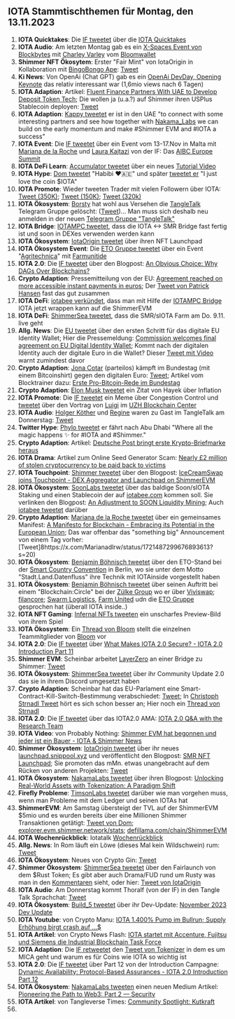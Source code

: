 ## IOTA Stammtischthemen für Montag, den 13.11.2023

1. **IOTA Quicktakes**: Die [IF tweetet](https://x.com/iota/status/1721467589249962452?s=20) über die [IOTA Quicktakes](https://twitter.com/i/status/1721467589249962452)
2. **IOTA Audio**: Am letzten Montag gab es ein [X-Spaces Event von Blockbytes](https://x.com/blockbytescom/status/1721543113926156762?s=20) mit [Charley Varley](https://twitter.com/c_varley) vom [Bloomwallet](https://twitter.com/bloomwalletio)
3. **Shimmer NFT Ökosytem**: Erster "Fair Mint" von IotaOrigin in Kollaboration mit [BingoBongo Ape](https://twitter.com/bingobongo_ape): [Tweet](https://x.com/origin_iota/status/1721826612398772272?s=20)
4. **Ki News**: Von OpenAi (Chat GPT) gab es ein [OpenAi DevDay, Opening Keynote](youtube.com/watch?v=U9mJuUkhUzk) das relativ interessant war (1,6mio views nach 6 Tagen)
5. **IOTA Adaption**: Artikel: [Fluent Finance Partners With UAE to Develop Deposit Token Tech](https://news.bitcoin.com/fluent-finance-partners-with-uae-to-develop-deposit-token-tech/?utm_source=news&utm_medium=social_shares&utm_campaign=news_article_social_shares); Die wollen ja (u.a.?) auf Shimmer ihren USPlus Stablecoin deployen: [Tweet](https://x.com/FluentDAO/status/1713966458433130794?s=20)
6. **IOTA Adaption**: [Kappy tweetet](https://x.com/Rob_Daykin/status/1721833345091264746?s=20) er ist in den UAE "to connect with some interesting partners and see how together with [Nakama_Labs](https://twitter.com/Nakama_Labs) we can build on the early momentum and make #Shimmer EVM and #IOTA a success"
7. **IOTA Event**: Die [IF tweetet](https://x.com/iota/status/1721844950784991358?s=20) über ein Event vom 13-17.Nov in Malta mit [Mariana de la Roche](https://twitter.com/Marianadlrw) und [Laura Kajtazi](https://twitter.com/LauraKajtazi1) von der IF: Das [AIBC Europe Summit](https://sigmamalta.events/aibc-europe-2023)
8. **IOTA DeFi Learn**: [Accumulator tweetet](https://x.com/ACCU_DeFi/status/1721859087673995766?s=20) über ein neues [Tutorial Video](https://www.youtube.com/embed/HsZFhF8yUSQ?autoplay=1&auto_play=true)
9. **IOTA Hype**: [Dom tweetet](https://x.com/DomSchiener/status/1721959562461204602?s=20) "Habibi ❤️🇦🇪" und später [tweetet er](https://x.com/DomSchiener/status/1721968387113271782?s=20) "I just love the coin $IOTA"
10. **IOTA Promote**: Wieder tweeten Trader mit vielen Followern über IOTA: [Tweet (350K)](https://x.com/DaanCrypto/status/1721807952796069892?s=20); [Tweet (150K)](https://x.com/OldMannCrypto/status/1721875818585223525?s=20); [Tweet (320k)](https://x.com/eliz883/status/1721952376720912752?s=20)
11. **IOTA Ökosystem**: [Borsty](https://twitter.com/Borsty_1) hat wohl aus Versehen die [TangleTalk](https://twitter.com/tangle_talk) Telegram Gruppe gelöscht: ([Tweet](https://x.com/tangle_talk/status/1722173332018110949?s=20))... Man muss sich deshalb neu anmelden in der neuen [Telegram Gruppe "TangleTalk"](https://t.me/TangleTalk)
12. **IOTA Bridge**: [IOTAMPC tweetet](https://x.com/iotampc/status/1722177284180943324?s=20), dass die IOTA <-> SMR Bridge fast fertig ist und soon in DEXes verwenden werden kann
13. **IOTA Ökosystem**: [IotaOrigin tweetet](https://x.com/origin_iota/status/1722206053612589447?s=20) über ihren NFT Launchpad
14. **IOTA Ökosystem Event**: Die [ETO Gruppe tweetet](https://x.com/EtoGruppe/status/1722230517616259143?s=20) über ein Event "[Agritechnica](https://twitter.com/AGRITECHNICA)" mit [Farmunitide](https://twitter.com/farmunited_GmbH) 
15. **IOTA 2.0**: Die [IF tweetet](https://x.com/iota/status/1722252641382912179?s=20) über den Blogpost: [An Obvious Choice: Why DAGs Over Blockchains?](https://blog.iota.org/dags-over-blockchains-iota20/)
16. **Crypto Adaption**: Pressemitteilung von der EU: [Agreement reached on more accessible instant payments in euros](https://www.europarl.europa.eu/news/en/press-room/20231031IPR08706/agreement-reached-on-more-accessible-instant-payments-in-euros); Der [Tweet von Patrick Hansen](https://x.com/paddi_hansen/status/1722269443060068566?s=20) fast das gut zusammen
17. **IOTA DeFi**: [iotabee verkündet](https://x.com/iotabee/status/1722276602745381101?s=20), dass man mit Hilfe der [IOTAMPC Bridge](https://twitter.com/iotampc) IOTA jetzt wrappen kann auf die ShimmerEVM
18. **IOTA DeFi**: [ShimmerSea tweetet](https://x.com/ShimmerSeaDEX/status/1722299971733422160?s=20), dass die SMR/sIOTA Farm am Do. 9.11. live geht
19. **Allg. News**: Die [EU tweetet](https://x.com/DigitalEU/status/1722287408119480853?s=20) über den ersten Schritt für das digitale EU Identity Wallet; Hier die Pressemeldung: [Commission welcomes final agreement on EU Digital Identity Wallet](https://ec.europa.eu/commission/presscorner/detail/en/ip_23_5651); Kommt nach der digitalen Identity auch der digitale Euro in die Wallet? Dieser [Tweet mit Video](https://x.com/BitcoinJoker42/status/1722403157118992464?s=20) warnt zumindest davor
20. **Crypto Adaption**: [Jona Cotar](https://twitter.com/JoanaCotar) (parteilos) kämpft im Bundestag (mit einem Bitcoinshirt) gegen den digitalen Euro: [Tweet](https://x.com/spikychill/status/1722355839954997427?s=20); Artikel vom Blocktrainer dazu: [Erste Pro-Bitcoin-Rede im Bundestag](https://www.blocktrainer.de/erste-pro-bitcoin-rede-im-bundestag/)
21. **Crypto Adaption**: [Elon Musk tweetet](https://x.com/elonmusk/status/1722453422866096593?s=20) ein Zitat von Hayek über Inflation
22. **IOTA Promote**: Die [IF tweetet](https://x.com/iota/status/1722516274863841281?s=20) ein Meme über Congestion Control und [tweetet](https://x.com/iota/status/1722516266055774368?s=20) über den Vortrag von [Luigi](https://twitter.com/VekkioKonio) im [UZH Blockchain Center](https://twitter.com/uzh_blockchain)
23. **IOTA Audio**: [Holger Köther](https://twitter.com/HolgerKoether) und [Regine](https://twitter.com/Energine) waren zu Gast im TangleTalk am Donnerstag: [Tweet](https://x.com/tangle_talk/status/1722566442028073389?s=20)
24. **Twitter Hype**: [Phylo tweetet](https://x.com/PhyloIota/status/1722580906014343270?s=20) er fährt nach Abu Dhabi "Where all the magic happens ✨ for #IOTA and #Shimmer."
25. **Crypto Adaption**: Artikel: [Deutsche Post bringt erste Krypto-Briefmarke heraus](https://de.cointelegraph.com/news/deutsche-post-issues-its-first-nft-stamp)
26. **IOTA Drama**: Artikel zum Online Seed Generator Scam: [Nearly £2 million of stolen cryptocurrency to be paid back to victims](https://serocu.police.uk/nearly-2-million-of-stolen-cryptocurrency-to-be-paid-back-to-victims/)
27. **IOTA Touchpoint**: [Shimmer tweetet](https://x.com/shimmernet/status/1722646156029681866?s=20) über den Blogpost: [IceCreamSwap joins Touchpoint - DEX Aggregator and Launchpad on ShimmerEVM](https://blog.shimmer.network/icecreamswap-joins-touchpoint/)
28. **IOTA Ökosystem**: [SoonLabs tweetet](https://x.com/soon_labs/status/1722720818151805374?s=20) über das baldige Soon/sIOTA Staking und einen Stablecoin der auf [iotabee.com](iotabee.com) kommen soll. Sie verlinken den Blogpost: [An Adjustment to SOON Liquidity Mining](https://soonlabs.medium.com/an-adjustment-to-soon-liquidity-mining-a266d103213c); Auch [iotabee tweetet](https://x.com/iotabee/status/1722809089464713700?s=20) darüber
29. **Crypto Adaption**: [Mariana de la Roche tweetet](https://x.com/Marianadlrw/status/1722662574418714634?s=20) über ein gemeinsames Manifest: [A Manifesto for Blockchain - Embracing its Potential in the European Union](https://pact.social/m/kjzl6kcym7w8yaabd4elagu1aioocz9p4qjd9h6e3tdmmhwot1tw3gmntwqeys3); Das war offenbar das "something big" Announcement von einem Tag vorher: [Tweet]8https://x.com/Marianadlrw/status/1721487299676893613?s=20)
30. **IOTA Ökosystem**: [Benjamin Böhnisch tweetet](https://x.com/BenBoenisch/status/1722689826422505833?s=20) über den ETO-Stand bei der [Smart Country Convention](https://twitter.com/SmartCountryCon) in Berlin, wo sie unter dem Motto "Stadt.Land.Datenfluss" ihre Technik mit IOTAinside vorgestellt haben
31. **IOTA Ökosystem**: [Benjamin Böhnisch tweetet](https://x.com/BenBoenisch/status/1722692992253808675?s=20) über seinen Auftritt bei einem "Blockchain:Circle" bei der [Zülke Group](https://twitter.com/zuehlke_group) wo er über [Viviswap](https://twitter.com/viviswapcom); [filancore](https://twitter.com/FilancoreGmbH); [Swarm Logistics](https://twitter.com/SwarmLogistics), [Farm United](https://twitter.com/farmunited_GmbH) udn die [ETO Gruppe](https://twitter.com/EtoGruppe) gesprochen hat (überall IOTA inside..)
32. **IOTA NFT Gaming**: [Infernal NFTs tweeten](https://x.com/InfernalNFTs/status/1722643090630967670?s=20) ein unscharfes Preview-Bild von ihrem Spiel
33. **IOTA Ökosystem**: Ein [Thread von Bloom](https://twitter.com/bloomwalletio/status/1722690945055899913) stellt die einzelnen Teammitglieder von [Bloom](https://twitter.com/bloomwalletio) vor
34. **IOTA 2.0**: Die [IF tweetet](https://x.com/iota/status/1722977415851278648?s=20) über [What Makes IOTA 2.0 Secure? - IOTA 2.0 Introduction Part 11](https://blog.iota.org/what-makes-iota-2-0-secure/)
35. **Shimmer EVM**: Scheinbar arbeitet [LayerZero](https://layerzero.network/) an einer Bridge zu Shimmer: [Tweet](https://x.com/_JeffR/status/1723019274510639460?s=20)
36. **IOTA Ökosystem**: [ShimmerSea tweetet](https://x.com/ShimmerSeaDEX/status/1723256518106071054?s=20) über ihr Community Update 2.0 das sie in ihrem Discord umgesetzt haben
37. **Crypto Adaption**: Scheinbar hat das EU-Parlament eine Smart-Contract-Kill-Switch-Bestimmung verabschiedet: [Tweet](https://x.com/TheRobynHD/status/1722645631204725081?s=20); In [Christoph Strnadl Tweet](https://x.com/archimate/status/1723699686035345690?s=20) hört es sich schon besser an; Hier noch ein [Thread von Strnadl](https://x.com/archimate/status/1724058488966402281?s=20)
38. **IOTA 2.0**: Die [IF tweetet](https://x.com/iota/status/1723022717710893088?s=20) über das IOTA2.0 AMA: [IOTA 2.0 Q&A with the Research Team](https://www.youtube.com/watch?v=gy08jK3lqx4)
39. **IOTA Video**: von Probably Nothing: [Shimmer EVM hat begonnen und jeder ist ein Bauer - IOTA & Shimmer News](https://www.youtube.com/watch?v=aIL39eyatXA)
40. **Shimmer Ökosystem**: [IotaOrigin tweetet](https://x.com/origin_iota/status/1723000812887330987?s=20) über ihr neues [launchpad.snippool.xyz](https://launchpad.snippool.xyz/) und veröffentlicht den Blogpost:  [SMR NFT Launchpad](https://medium.com/@iotaorigin/smr-nft-launchpad-3c243cd7be6c); Sie promoten das mMn. etwas unangebracht auf dem Rücken von anderen Projekten: [Tweet](https://x.com/origin_iota/status/1723484869638955136?s=20)
41. **IOTA Ökosystem**: [NakamaLabs tweetet](https://x.com/Nakama_Labs/status/1722989426668622088?s=20) über ihren Blogpost: [Unlocking Real-World Assets with Tokenization: A Paradigm Shift](https://medium.com/@NakamaLabs/unlocking-real-world-assets-with-tokenization-a-paradigm-shift-1bca0b4efd3a)
42. **Firefly Probleme**: [TimsonLabs tweetet](https://x.com/TimsonLabs/status/1723315121806581792?s=20) darüber wie man vorgehen muss, wenn man Probleme mit dem Ledger und seinen IOTAs hat
43. **ShimmerEVM**: Am Samstag übersteigt der TVL auf der ShimmerEVM $5mio und es wurden bereits über eine Millionen Shimmer Transaktionen getätigt: [Tweet von Dom](https://x.com/DomSchiener/status/1723220632945545601?s=20); [explorer.evm.shimmer.network/stats](https://explorer.evm.shimmer.network/stats); [defillama.com/chain/ShimmerEVM](https://defillama.com/chain/ShimmerEVM)
44. **IOTA Wochenrückblick**: Iotatalk [Wochenrückblick](https://www.iota-talk.com/index.php?article/340-wochenr%C3%BCckblick-vom-5-bis-11-november-2023/)
45. **Allg. News**: In Rom läuft ein Löwe (dieses Mal kein Wildschwein) rum: [Tweet](https://x.com/mz_storymakers/status/1723486298009120873?s=20)
46. **IOTA Ökosystem**: Neues von Crypto Gin: [Tweet](https://x.com/Crypto_Gin21/status/1723777528161071305?s=20)
47. **Shimmer Ökosystem**: [ShimmerSea tweetet](https://x.com/ShimmerSeaDEX/status/1723758150011023364?s=20) über den Fairlaunch von dem $Rust Token; Es gibt aber auch Drama/FUD rund um Rusty was man in den [Kommentaren](https://x.com/TheDLTimes/status/1723763631676952824?s=20) sieht, oder hier: [Tweet von IotaOrigin](https://x.com/origin_iota/status/1723648572644577599?s=20)
48. **IOTA Audio**: Am Donnerstag kommt Thoralf (von der IF) in den Tangle Talk Sprachchat: [Tweet](https://x.com/tangle_talk/status/1723624370872983746?s=20)
49. **IOTA Ökosystem**: [Build_5 tweetet](https://x.com/build5tech/status/1723939340030779515?s=20) über ihr Dev-Update: [November 2023 Dev Update](https://twitter.com/build5tech/status/1723939340030779515)
50. **IOTA Youtube**: von Crypto Manu: [IOTA 1.400% Pump im Bullrun; Supply Erhöhung birgt crash auf ...$](youtube.com/watch?v=rGiPbR4qemY)
51. **IOTA Artikel**: von Crypto News Flash: [IOTA startet mit Accenture, Fujitsu und Siemens die Industrial Blockchain Task Force](https://www.crypto-news-flash.com/de/iota-startet-mit-accenture-fujitsu-und-siemens-die-industrial-blockchain-task-force/?feed_id=27283&_unique_id=6551f31d9f416)
52. **IOTA Adaption**: Die [IF retweetet](https://x.com/iota/status/1724020928151953789?s=20) den [Tweet von Tokenizer](https://x.com/Tokenicer/status/1723567778102472863?s=20) in dem es um MICA geht und warum es für Coins wie IOTA so wichtig ist
53. **IOTA 2.0**: Die [IF tweetet](https://x.com/iota/status/1724064581314650162?s=20) über Part 12 von der Introduction Campagne: [Dynamic Availability: Protocol-Based Assurances - IOTA 2.0 Introduction Part 12](https://blog.iota.org/dynamic-availability-iota20/)
54. **IOTA Ökosystem**: [NakamaLabs tweeten](https://x.com/Nakama_Labs/status/1724071172218745033?s=20) einen neuen Medium Artikel: [Pioneering the Path to Web3: Part 2 — Security](https://medium.com/@NakamaLabs/pioneering-the-path-to-web3-part-2-security-e031edd31433)
55. **IOTA Artikel**: von Tangleverse Times: [Community Spotlight: Kutkraft](https://www.times.tangleverse.io/community-spotlight-kutkraft/)
56. 
